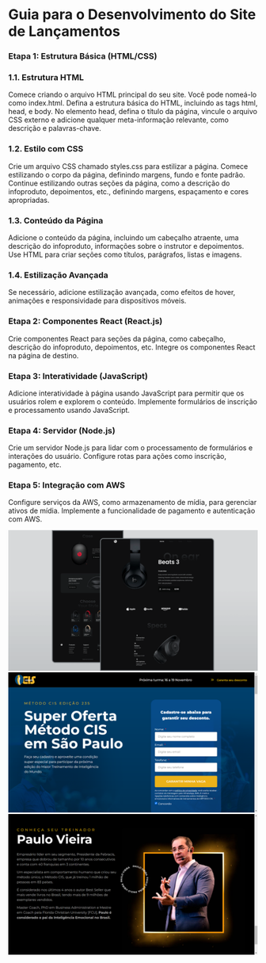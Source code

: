 # Guia para o Desenvolvimento do Site de Lançamentos

### Etapa 1: Estrutura Básica (HTML/CSS)
### 1.1. Estrutura HTML
Comece criando o arquivo HTML principal do seu site. Você pode nomeá-lo como index.html.
Defina a estrutura básica do HTML, incluindo as tags html, head, e body.
No elemento head, defina o título da página, vincule o arquivo CSS externo e adicione qualquer meta-informação relevante, como descrição e palavras-chave.
### 1.2. Estilo com CSS
Crie um arquivo CSS chamado styles.css para estilizar a página.
Comece estilizando o corpo da página, definindo margens, fundo e fonte padrão.
Continue estilizando outras seções da página, como a descrição do infoproduto, depoimentos, etc., definindo margens, espaçamento e cores apropriadas.
### 1.3. Conteúdo da Página
Adicione o conteúdo da página, incluindo um cabeçalho atraente, uma descrição do infoproduto, informações sobre o instrutor e depoimentos.
Use HTML para criar seções como títulos, parágrafos, listas e imagens.
### 1.4. Estilização Avançada
Se necessário, adicione estilização avançada, como efeitos de hover, animações e responsividade para dispositivos móveis.
### Etapa 2: Componentes React (React.js)
Crie componentes React para seções da página, como cabeçalho, descrição do infoproduto, depoimentos, etc.
Integre os componentes React na página de destino.
### Etapa 3: Interatividade (JavaScript)
Adicione interatividade à página usando JavaScript para permitir que os usuários rolem e explorem o conteúdo.
Implemente formulários de inscrição e processamento usando JavaScript.
### Etapa 4: Servidor (Node.js)
Crie um servidor Node.js para lidar com o processamento de formulários e interações do usuário.
Configure rotas para ações como inscrição, pagamento, etc.
### Etapa 5: Integração com AWS
Configure serviços da AWS, como armazenamento de mídia, para gerenciar ativos de mídia.
Implemente a funcionalidade de pagamento e autenticação com AWS.

![landing-page example](./preview.png)
![landing-page example](./Screenshot%202023-10-21%20012444.png)
![landing-page example](./Screenshot%202023-10-21%20012523.png)
